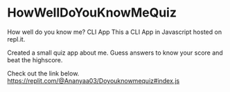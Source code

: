 # HowWellDoYouKnowMeQuiz
How well do you know me? CLI App
This a CLI App in Javascript hosted on repl.it.

Created a small quiz app about me. Guess answers to know your score and beat the highscore.

Check out the link below.
https://replit.com/@Ananyaa03/Doyouknowmequiz#index.js
